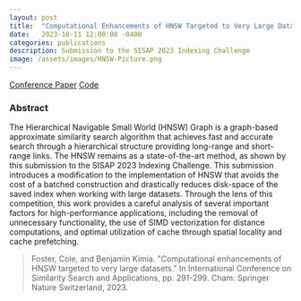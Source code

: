 ```yaml
---
layout: post
title:  "Computational Enhancements of HNSW Targeted to Very Large Datasets"
date:   2023-10-11 12:00:00 -0400
categories: publications
description: Submission to the SISAP 2023 Indexing Challenge 
image: /assets/images/HNSW-Picture.png
---
```


<a href="https://link.springer.com/chapter/10.1007/978-3-031-46994-7_25" class="button">Conference Paper</a>
<a href="https://github.com/cole-foster/sisap-2023.git" class="button">Code</a>
<br>


### Abstract
The Hierarchical Navigable Small World (HNSW) Graph is a graph-based approximate similarity search algorithm that achieves fast and accurate search through a hierarchical structure providing long-range and short-range links. The HNSW remains as a state-of-the-art method, as shown by this submission to the SISAP 2023 Indexing Challenge. This submission introduces a modification to the implementation of HNSW that avoids the cost of a batched construction and drastically reduces disk-space of the saved index when working with large datasets. Through the lens of this competition, this work provides a careful analysis of several important factors for high-performance applications, including the removal of unnecessary functionality, the use of SIMD vectorization for distance computations, and optimal utilization of cache through spatial locality and cache prefetching.

<!-- #### SISAP 2023 Indexing Challenge

#### What is HNSW?

#### Beam Search
![My Image](/assets/animation-beam-search.gif){:width="100%"} -->




> Foster, Cole, and Benjamin Kimia. "Computational enhancements of HNSW targeted to very large datasets." In International Conference on Similarity Search and Applications, pp. 291-299. Cham: Springer Nature Switzerland, 2023.